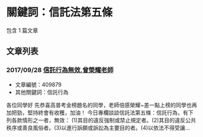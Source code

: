 # 關鍵詞：信託法第五條

包含 1 篇文章

## 文章列表

### 2017/09/28 [信託行為無效,曾榮耀老師](../../articles/409879_%E4%BF%A1%E8%A8%97%E8%A1%8C%E7%82%BA%E7%84%A1%E6%95%88%2C%E6%9B%BE%E6%A6%AE%E8%80%80%E8%80%81%E5%B8%AB.md)
- 文章編號：409879
- 其他關鍵詞：信託行為

各位同學好 先恭喜高普考金榜題名的同學，老師倍感榮耀~差一點上榜的同學也再加把勁，堅持終會有收穫，加油！ 今日專欄談談信託法第五條：信託行為，有下列各款情形之一者，無效： (1)其目的違反強制或禁止規定者。(2)其目的違反公共秩序或善良風俗者。(3)以進行訴願或訴訟為主要目的者。(4)以依法不得受讓...
